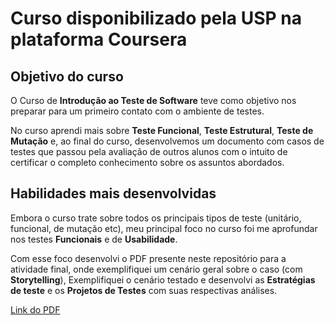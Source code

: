 # Curso disponibilizado pela USP na plataforma Coursera

## Objetivo do curso

O Curso de **Introdução ao Teste de Software** teve como objetivo nos preparar para um primeiro contato com o ambiente de testes.

No curso aprendi mais sobre **Teste Funcional**, **Teste Estrutural**, **Teste de Mutação** e, ao final do curso, desenvolvemos um documento com casos de testes que passou pela avaliação de outros alunos com o intuito de certificar o completo conhecimento sobre os assuntos abordados.

## Habilidades mais desenvolvidas

Embora o curso trate sobre todos os principais tipos de teste (unitário, funcional, de mutação etc), meu principal foco no curso foi me aprofundar nos testes **Funcionais** e de **Usabilidade**. 

Com esse foco desenvolvi o PDF presente neste repositório para a atividade final, onde exemplifiquei um cenário geral sobre o caso (com **Storytelling**), Exemplifiquei o cenário testado e desenvolvi as **Estratégias de teste** e os **Projetos de Testes** com suas respectivas análises. 

[Link do PDF](https://github.com/AlvesNelly/USP_Introducao-teste-de-software/blob/main/Atividade_Casos_testes_Coursera-convertido.pdf)
